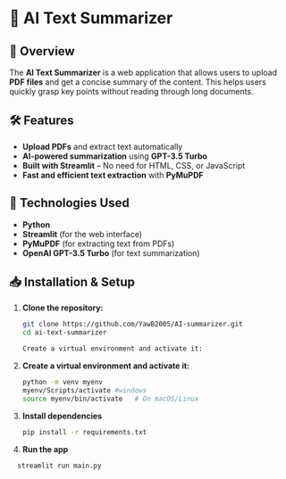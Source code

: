 
# 📄 AI Text Summarizer  

## 🚀 Overview  
The **AI Text Summarizer** is a web application that allows users to upload **PDF files** and get a concise summary of the content. This helps users quickly grasp key points without reading through long documents.  

## 🛠️ Features  
- **Upload PDFs** and extract text automatically  
- **AI-powered summarization** using **GPT-3.5 Turbo**  
- **Built with Streamlit** – No need for HTML, CSS, or JavaScript  
- **Fast and efficient text extraction** with **PyMuPDF**  

## 🔧 Technologies Used  
- **Python**  
- **Streamlit** (for the web interface)  
- **PyMuPDF** (for extracting text from PDFs)  
- **OpenAI GPT-3.5 Turbo** (for text summarization)  

## 📥 Installation & Setup  

1. **Clone the repository:**  
   ```bash
   git clone https://github.com/YawB2005/AI-summarizer.git
   cd ai-text-summarizer

   Create a virtual environment and activate it:
   
2. **Create a virtual environment and activate it:**  
   ```bash
   python -m venv myenv
   myenv/Scripts/activate #windows
   source myenv/bin/activate   # On macOS/Linux

3. **Install dependencies**  
   ```bash
   pip install -r requirements.txt

4. **Run the app**  
 ```bash
   streamlit run main.py
   
